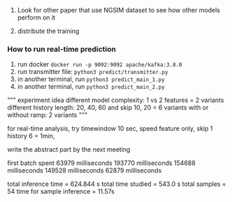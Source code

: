 1. Look for other paper that use NGSIM dataset to see how other models perform on it

2. distribute the training 

### How to run real-time prediction ###
1. run docker `docker run -p 9092:9092 apache/kafka:3.8.0`
2. run transmitter file: `python3 predict/transmitter.py`
3. in another terminal, run `python3 predict_main_1.py`
4. in another terminal, run `python3 predict_main_2.py`

"""
experiment idea
different model complexity: 1 vs 2 features = 2 variants
different history length: 20, 40, 60 and skip 10, 20 = 6 variants
with or without ramp: 2 variants
"""

for real-time analysis, try timewindow 10 sec, speed feature only, skip 1 history 6 = 1min,  

write the abstract part by the next meeting 

first batch spent 63979 milliseconds
193770 milliseconds
154688 milliseconds
149528 milliseconds
62879 milliseconds

total inference time = 624.844 s
total time studied = 543.0 s
total samples = 54
time for sample inference = 11.57s